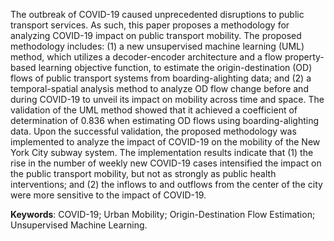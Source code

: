 The outbreak of COVID-19 caused unprecedented disruptions to public transport services. As such, this paper proposes a methodology for analyzing COVID-19 impact on public transport mobility. The proposed methodology includes: (1) a new unsupervised machine learning (UML) method, which utilizes a decoder-encoder architecture and a flow property-based learning objective function, to estimate the origin-destination (OD) flows of public transport systems from boarding-alighting data; and (2) a temporal-spatial analysis method to analyze OD flow change before and during COVID-19 to unveil its impact on mobility across time and space. The validation of the UML method showed that it achieved a coefficient of determination of 0.836 when estimating OD flows using boarding-alighting data. Upon the successful validation, the proposed methodology was implemented to analyze the impact of COVID-19 on the mobility of the New York City subway system. The implementation results indicate that (1) the rise in the number of weekly new COVID-19 cases intensified the impact on the public transport mobility, but not as strongly as public health interventions; and (2) the inflows to and outflows from the center of the city were more sensitive to the impact of COVID-19.

**Keywords**: COVID-19; Urban Mobility; Origin-Destination Flow Estimation; Unsupervised Machine Learning.
